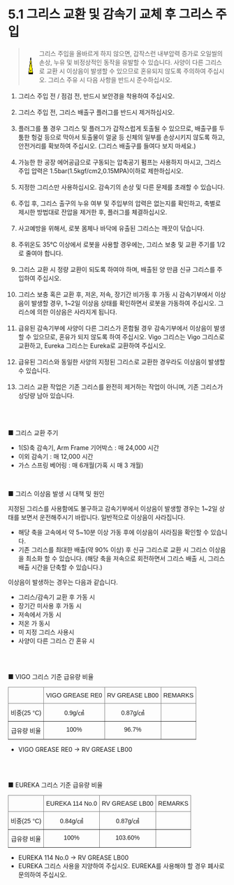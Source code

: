 ﻿# 5.1 그리스 교환 및 감속기 교체 후 그리스 주입

<blockquote>
<table border="0">
<thead>
  <tr>
    <td> <img src="../../_assets/주의표시.png" width = 40 height = 40> </td>
    <td colspan="4">그리스 주입을 올바르게 하지 않으면, 갑작스런 내부압력 증가로 오일씰의 손상, 누유 및 비정상적인 동작을 유발할 수 있습니다. 사양이 다른 그리스로 교환 시 이상음이 발생할 수 있으므로 혼유되지 않도록 주의하여 주십시오. 그리스 주유 시 다음 사항을 반드시 준수하십시오.</td>
  </tr>
</thead>
</table>  
</blockquote>

<ol style="list-style-type:decimal" start="1">
		<li>
            그리스 주입 전 / 점검 전, 반드시 보안경을 착용하여 주십시오.
        </li><br>			
		<li>
            그리스 주입 전, 그리스 배출구 플러그를 반드시 제거하십시오.
        </li><br>	  
        <li>
        	플러그를 풀 경우 그리스 및 플러그가 갑작스럽게 토출될 수 있으므로, 배출구를 두툼한 헝겊 등으로 막아서 토출물이 얼굴 등 신체의 일부를 손상시키지 않도록 하고, 안전거리를 확보하여 주십시오. (그리스 배출구를 들여다 보지 마세요.)
        </li><br>	
        <li>
            가능한 한 공장 에어공급으로 구동되는 압축공기 펌프는 사용하지 마시고, 그리스 주입 압력은 1.5bar(1.5kgf/cm2,0.15MPA)이하로 제한하십시오.  
        </li><br>	
        <li>
            지정한 그리스만 사용하십시오. 감속기의 손상 및 다른 문제를 초래할 수 있습니다. 
        </li><br>	
        <li>
            주입 후, 그리스 출구의 누유 여부 및 주입부의 압력은 없는지를 확인하고, 축별로 제시한 방법대로 잔압을 제거한 후, 플러그를 체결하십시오. 
        </li><br>	
        <li>
            사고예방을 위해서, 로봇 몸체나 바닥에 유출된 그리스는 깨끗이 닦습니다. 
        </li><br>
        <li>
            주위온도 35℃ 이상에서 로봇을 사용할 경우에는, 그리스 보충 및 교환 주기를 1/2로 줄여야 합니다. 
        </li><br>	
        <li>
            그리스 교환 시 정량 교환이 되도록 하여야 하며, 배출된 양 만큼 신규 그리스를 주입하여 주십시오. 
        </li><br>	
        <li>
            그리스 보충 혹은 교환 후, 저온, 저속, 장기간 비가동 후 가동 시 감속기부에서 이상음이 발생할 경우, 1~2일 이상음 상태를 확인하면서 로봇을 가동하여 주십시오. 그리스에 의한 이상음은 사라지게 됩니다. 
        </li><br>	
        <li>
            급유된 감속기부에 사양이 다른 그리스가 혼합될 경우 감속기부에서 이상음이 발생할 수 있으므로, 혼유가 되지 않도록 하여 주십시오. Vigo 그리스는 Vigo 그리스로 교환하고, Eureka 그리스는 Eureka로 교환하여 주십시오. 
        </li><br>	
        <li>
            급유된 그리스와 동일한 사양의 지정된 그리스로 교환한 경우라도 이상음이 발생할 수 있습니다. 
        </li><br>	
        <li>
            그리스 교환 작업은 기존 그리스를 완전히 제거하는 작업이 아니며, 기존 그리스가 상당량 남아 있습니다. 
        </li><br>	
</ol>

<br></br>
■ 그리스 교환 주기

-	1(S)축 감속기, Arm Frame 기어박스 : 매 24,000 시간
-	이외 감속기 : 매 12,000 시간
-	가스 스프링 베어링 : 매 6개월(가혹 시 매 3 개월)


 <br>


■ 그리스 이상음 발생 시 대책 및 원인

지정된 그리스를 사용함에도 불구하고 감속기부에서 이상음이 발생할 경우는 1~2일 상태를 보면서
운전해주시기 바랍니다. 일반적으로 이상음이 사라집니다.
-	해당 축을 고속에서 약 5~10분 이상 가동 후에 이상음이 사라짐을 확인할 수 있습니다.
-	기존 그리스를 최대한 배출(약 90% 이상) 후 신규 그리스로 교환 시 그리스 이상음을 최소화 할 수 있습니다. (해당 축을 저속으로 회전하면서 그리스 배출 시, 그리스 배출 시간을 단축할 수 있습니다.)

이상음이 발생하는 경우는 다음과 같습니다.
-	그리스/감속기 교환 후 가동 시
-	장기간 미사용 후 가동 시
-	저속에서 가동 시
-	저온 가 동시
-	미 지정 그리스 사용시
-	사양이 다른 그리스 간 혼유 시

<br><br>

■ VIGO 그리스 기준 급유량 비율

<style type="text/css">
.tg  {border-collapse:collapse;border-spacing:0;}
.tg td{border-color:black;border-style:solid;border-width:1px;font-family:Arial, sans-serif;font-size:14px;
  overflow:hidden;padding:10px 5px;word-break:normal;}
.tg th{border-color:black;border-style:solid;border-width:1px;font-family:Arial, sans-serif;font-size:14px;
  font-weight:normal;overflow:hidden;padding:10px 5px;word-break:normal;}
.tg .tg-c3ow{border-color:inherit;text-align:center;vertical-align:top}
</style>
<table class="tg">
<thead>
  <tr>
    <th class="tg-c3ow"></th>
    <th class="tg-c3ow">VIGO GREASE RE0</th>
    <th class="tg-c3ow">RV GREASE LB00</th>
    <th class="tg-c3ow">REMARKS</th>
  </tr>
</thead>
<tbody>
  <tr>
    <td class="tg-c3ow">비중(25 °C)</td>
    <td class="tg-c3ow">0.9g/㎤</td>
    <td class="tg-c3ow">0.87g/㎤</td>
    <td class="tg-c3ow"></td>
  </tr>
  <tr>
    <td class="tg-c3ow">급유량 비율</td>
    <td class="tg-c3ow">100%</td>
    <td class="tg-c3ow">96.7%</td>
    <td class="tg-c3ow"></td>
  </tr>
</tbody>
</table>

- VIGO GREASE RE0 → RV GREASE LB00	


<br><br>
	
■ EUREKA 그리스 기준 급유량 비율

<style type="text/css">
.tg  {border-collapse:collapse;border-spacing:0;}
.tg td{border-color:black;border-style:solid;border-width:1px;font-family:Arial, sans-serif;font-size:14px;
  overflow:hidden;padding:10px 5px;word-break:normal;}
.tg th{border-color:black;border-style:solid;border-width:1px;font-family:Arial, sans-serif;font-size:14px;
  font-weight:normal;overflow:hidden;padding:10px 5px;word-break:normal;}
.tg .tg-c3ow{border-color:inherit;text-align:center;vertical-align:top}
</style>
<table class="tg">
<thead>
  <tr>
    <th class="tg-c3ow"></th>
    <th class="tg-c3ow">EUREKA 114 No.0</th>
    <th class="tg-c3ow">RV GREASE LB00</th>
    <th class="tg-c3ow">REMARKS</th>
  </tr>
</thead>
<tbody>
  <tr>
    <td class="tg-c3ow">비중(25 °C)</td>
    <td class="tg-c3ow">0.84g/㎤</td>
    <td class="tg-c3ow">0.87g/㎤</td>
    <td class="tg-c3ow"></td>
  </tr>
  <tr>
    <td class="tg-c3ow">급유량 비율</td>
    <td class="tg-c3ow">100%</td>
    <td class="tg-c3ow">103.60%</td>
    <td class="tg-c3ow"></td>
  </tr>
</tbody>
</table>

- EUREKA 114 No.0 → RV GREASE LB00		
- EUREKA 그리스 사용을 지양하여 주십시오. EUREKA를 사용해야 할 경우 폐사로 문의하여 주십시오.
